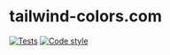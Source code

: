 # tailwind-colors.com

[![Tests][ico-tests]][link-tests]
[![Code style][ico-code-style]][link-code-style]

[ico-tests]: https://github.com/mvdnbrk/tailwind-colors.com/workflows/tests/badge.svg?branch=master
[link-tests]: https://github.com/mvdnbrk/tailwind-colors.com/actions?query=workflow%3Atests

[ico-code-style]: https://github.com/mvdnbrk/tailwind-colors.com/workflows/code+style/badge.svg?branch=master
[link-code-style]: https://github.com/mvdnbrk/tailwind-colors.com/actions?query=workflow%3Acode+style
